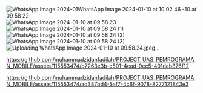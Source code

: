 
![WhatsApp Image 2024-01![WhatsApp Image 2024-01-10 at 10 02 46](https://github.com/muhammadzidanfadilah/PROJECT_UAS_PEMROGRAMAN_MOBILE/assets/115553474/68ecabbe-b51d-4721-ba2b-5c45b28cfbc5)
-10 at 09 58 22](https://github.com/muhammadzidanfadilah/PROJECT_UAS_PEMROGRAMAN_MOBILE/assets/115553474/9787f6d3-0259-474a-b929-cefa92bdddea)
![WhatsApp Image 2024-01-10 at 09 58 23](https://github.com/muhammadzidanfadilah/PROJECT_UAS_PEMROGRAMAN_MOBILE/assets/115553474/13ffa64f-1952-4023-90a9-0f2c25dcf163)
![WhatsApp Image 2024-01-10 at 09 58 24 (1)](https://github.com/muhammadzidanfadilah/PROJECT_UAS_PEMROGRAMAN_MOBILE/assets/115553474/fc4af62c-a8fb-410b-8930-37a6bdd0b9f1)
![WhatsApp Image 2024-01-10 at 09 58 24 (2)](https://github.com/muhammadzidanfadilah/PROJECT_UAS_PEMROGRAMAN_MOBILE/assets/115553474/cf8bb6c5-430a-4565-a005-799119e1c20b)
![WhatsApp Image 2024-01-10 at 09 58 24 (3)](https://github.com/muhammadzidanfadilah/PROJECT_UAS_PEMROGRAMAN_MOBILE/assets/115553474/e0084fbb-2a00-4dfe-8b44-3f21ab284f70)
![Uploading WhatsApp Image 2024-01-10 at 09.58.24.jpeg…]()



https://github.com/muhammadzidanfadilah/PROJECT_UAS_PEMROGRAMAN_MOBILE/assets/115553474/b7263e3b-c501-4ead-9ec5-401dab376f12



https://github.com/muhammadzidanfadilah/PROJECT_UAS_PEMROGRAMAN_MOBILE/assets/115553474/ad387bd4-5af7-4c6f-9078-8277121843e3

